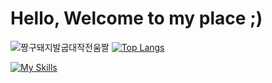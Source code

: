 <h1>Hello, Welcome to my place ;)</h1>

![짱구돼지발굽대작전움짤](https://github.com/bladnoch/bladnoch/assets/112937442/a9cc28d3-77a9-407e-a0ba-bf108b34d8b1)
[![Top Langs](https://github-readme-stats.vercel.app/api/top-langs/?username=bladnoch&theme=transparent&langs_count=5&hide=cmake)](https://github.com/anuraghazra/github-readme-stats)

[![My Skills](https://skillicons.dev/icons?i=java,py,dart,flutter,r,c,cpp)](https://skillicons.dev)

<!--주석-->
